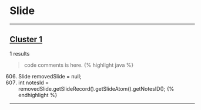 # Slide

***

## [Cluster 1](./1)
1 results
> code comments is here.
{% highlight java %}
606. Slide removedSlide = null;
638.   int notesId = removedSlide.getSlideRecord().getSlideAtom().getNotesID();
{% endhighlight %}

***

